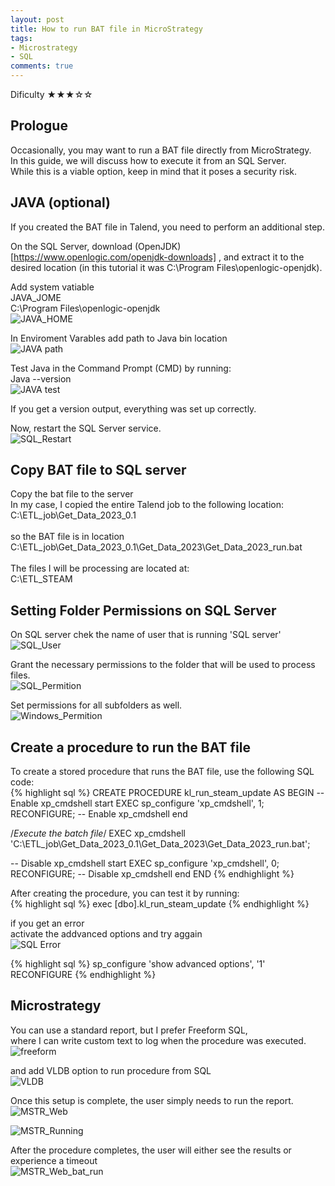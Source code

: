 ```yaml
---
layout: post
title: How to run BAT file in MicroStrategy
tags:
- Microstrategy
- SQL
comments: true
---
```

Dificulty ★★★☆☆


## Prologue
Occasionally, you may want to run a BAT file directly from MicroStrategy.<br />
In this guide, we will discuss how to execute it from an SQL Server.<br />
While this is a viable option, keep in mind that it poses a security risk.<br />



## JAVA (optional)
If you created the BAT file in Talend, you need to perform an additional step. <br />

On the SQL Server, download (OpenJDK)[https://www.openlogic.com/openjdk-downloads]
, and extract it to the desired location (in this tutorial it was C:\Program Files\openlogic-openjdk).<br />


Add system vatiable<br />
JAVA_JOME<br />
C:\Program Files\openlogic-openjdk<br />
![JAVA_HOME](/img/20240726_0020/java_home.png)<br />

In Enviroment Varables add path to Java bin location<br />
![JAVA path](/img/20240726_0020/java_path.png)<br />

Test Java in the Command Prompt (CMD) by running: <br />
Java --version<br />
![JAVA test](/img/20240726_0020/java_test.png)<br />

If you get a version output, everything was set up correctly.<br />

Now, restart the SQL Server service.<br />
![SQL_Restart](/img/20240726_0020/SQL_restart.png)<br />

## Copy BAT file to SQL server

Copy the bat file to the server<br />
In my case, I copied the entire Talend job to the following location:<br />
C:\ETL_job\Get_Data_2023_0.1<br />
<br />
so the BAT file is in location<br />
C:\ETL_job\Get_Data_2023_0.1\Get_Data_2023\Get_Data_2023_run.bat<br />
<br />
The files I will be processing are located at: <br />
C:\ETL_STEAM<br />

## Setting Folder Permissions on SQL Server
On SQL server chek the name of user that is running 'SQL server'<br />
![SQL_User](/img/20240726_0020/SQL_restart.png)<br />

Grant the necessary permissions to the folder that will be used to process files.<br />
![SQL_Permition](/img/20240726_0020/SQL_Permition.png)<br />

Set permissions for all subfolders as well.<br />
![Windows_Permition](/img/20240726_0020/Windows_permition.png)<br />


## Create a procedure to run the BAT file

To create a stored procedure that runs the BAT file, use the following SQL code:<br />
{% highlight sql %} 
CREATE PROCEDURE kl_run_steam_update
AS
BEGIN
-- Enable xp_cmdshell start
EXEC sp_configure 'xp_cmdshell', 1;
RECONFIGURE;
-- Enable xp_cmdshell end

/*Execute the batch file*/
EXEC xp_cmdshell 'C:\ETL_job\Get_Data_2023_0.1\Get_Data_2023\Get_Data_2023_run.bat';

-- Disable xp_cmdshell start
EXEC sp_configure 'xp_cmdshell', 0;
RECONFIGURE;
-- Disable xp_cmdshell end
END
{% endhighlight %}
<br />


After creating the procedure, you can test it by running:<br />
{% highlight sql %} 
exec [dbo].kl_run_steam_update
{% endhighlight %}
<br />

if you get an error<br />
activate the addvanced options and try aggain<br />
![SQL Error](/img/20240726_0020/Error.png)<br />

{% highlight sql %} 
sp_configure 'show advanced options', '1'
RECONFIGURE
{% endhighlight %}
<br />


## Microstrategy
You can use a standard report, but I prefer Freeform SQL,<br />
where I can write custom text to log when the procedure was executed.<br />
![freeform](/img/20240726_0020/freeform.png)<br />

and add VLDB option to run procedure from SQL<br />
![VLDB](/img/20240726_0020/VLDB.png)<br />

Once this setup is complete, the user simply needs to run the report.
![MSTR_Web](/img/20240726_0020/MSTR_Web.png)<br />

![MSTR_Running](/img/20240726_0020/MSTR_bat_run.png)<br />

After the procedure completes, the user will either see the results or experience a timeout<br />
![MSTR_Web_bat_run](/img/20240726_0020/Mstr_web_bat.png)<br />

